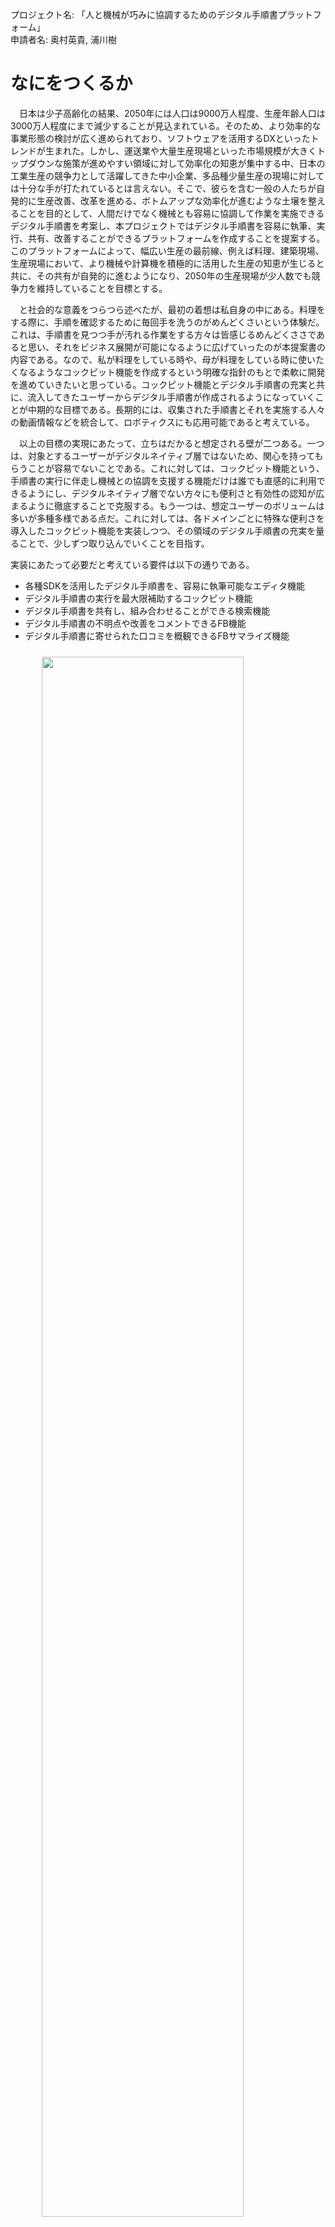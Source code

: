 <!-- 
# TODO

- [ ] 適宜ボールド体を入れて強調する
- [ ] サービスのイメージ図を入れて、読者にすぐ伝わるようにする

-->

<link rel="stylesheet" href="style.css"/>

プロジェクト名: 「人と機械が巧みに協調するためのデジタル手順書プラットフォーム」  
申請者名: 奥村英貴, 浦川樹

# なにをつくるか

<!-- > 提案の背景、目的、目標を、その分野の専門家でない人にもわかるように丁寧に記述してください。 -->

　日本は少子高齢化の結果、2050年には人口は9000万人程度、生産年齢人口は3000万人程度にまで減少することが見込まれている。そのため、より効率的な事業形態の検討が広く進められており、ソフトウェアを活用するDXといったトレンドが生まれた。しかし、運送業や大量生産現場といった市場規模が大きくトップダウンな施策が進めやすい領域に対して効率化の知恵が集中する中、日本の工業生産の競争力として活躍してきた中小企業、多品種少量生産の現場に対しては十分な手が打たれているとは言えない。そこで、彼らを含む一般の人たちが自発的に生産改善、改革を進める、ボトムアップな効率化が進むような土壌を整えることを目的として、人間だけでなく機械とも容易に協調して作業を実施できるデジタル手順書を考案し、本プロジェクトではデジタル手順書を容易に執筆、実行、共有、改善することができるプラットフォームを作成することを提案する。このプラットフォームによって、幅広い生産の最前線、例えば料理、建築現場、生産現場において、より機械や計算機を積極的に活用した生産の知恵が生じると共に、その共有が自発的に進むようになり、2050年の生産現場が少人数でも競争力を維持していることを目標とする。

　と社会的な意義をつらつら述べたが、最初の着想は私自身の中にある。料理をする際に、手順を確認するために毎回手を洗うのがめんどくさいという体験だ。これは、手順書を見つつ手が汚れる作業をする方々は皆感じるめんどくささであると思い、それをビジネス展開が可能になるように広げていったのが本提案書の内容である。なので、私が料理をしている時や、母が料理をしている時に使いたくなるようなコックピット機能を作成するという明確な指針のもとで柔軟に開発を進めていきたいと思っている。コックピット機能とデジタル手順書の充実と共に、流入してきたユーザーからデジタル手順書が作成されるようになっていくことが中期的な目標である。長期的には、収集された手順書とそれを実施する人々の動画情報などを統合して、ロボティクスにも応用可能であると考えている。

　以上の目標の実現にあたって、立ちはだかると想定される壁が二つある。一つは、対象とするユーザーがデジタルネイティブ層ではないため、関心を持ってもらうことが容易でないことである。これに対しては、コックピット機能という、手順書の実行に伴走し機械との協調を支援する機能だけは誰でも直感的に利用できるようにし、デジタルネイティブ層でない方々にも便利さと有効性の認知が広まるように徹底することで克服する。もう一つは、想定ユーザーのボリュームは多いが多種多様である点だ。これに対しては、各ドメインごとに特殊な便利さを導入したコックピット機能を実装しつつ、その領域のデジタル手順書の充実を量ることで、少しずつ取り込んでいくことを目指す。

実装にあたって必要だと考えている要件は以下の通りである。

- 各種SDKを活用したデジタル手順書を、容易に執筆可能なエディタ機能
- デジタル手順書の実行を最大限補助するコックピット機能
- デジタル手順書を共有し、組み合わせることができる検索機能
- デジタル手順書の不明点や改善をコメントできるFB機能
- デジタル手順書に寄せられた口コミを概観できるFBサマライズ機能

<img src="application1-total.png" style="display: block; margin: auto; width: 80%; padding: 10px;"/>


# どんな出し方を考えているか

<!-- > 提案したプロジェクトの世の中への出し方、問い方について記述してください。(例えば、フリーソフトとして出す、オープンソースソフトウェアとして公表する、ビジネス展開に持ち込む努力をする、など)。 -->

　Webサービスとして、基本無料で一般公開し、ユーザーを増えたら、ビジネス展開に持ち込むことを考えている。

　広報戦略としては、まずコックピット機能をある特定の領域(例えば料理)に特化して便利にしていく。その中で、狙った領域のデジタル手順書を増やしていき、SEOも頑張ることで、ネット検索からの自然な流入を作る。それがうまくいき、コックピット機能を利用する目的で、我々のプラットフォーム上でデジタル手順書が自然に増えていったら、資金を調達し、収益性の目処が立つまで支えてもらい、そこから他の領域にも手を広げていく。

　ビジネスモデルとしては二つある。一つは、デジタル手順書内で利用できる生産機器を製造している会社や特許を保有している会社が我々のプラットフォーム上でSDKを公開したり、広報のためのデジタル手順書を投稿したりすることに対して、成果報酬やサブスクリプションの形で対価をもらうというもの。製造会社は、我々のプラットフォーム上で、製造機器や特許がデジタル手順書をいかに改良するかをアピールすることで、我々のプラットフォームを窓口として顧客を獲得することができる。もう一つは、社内などで閉じたノウハウを共有したい需要は十分あり、彼らに向けてクローズドで安全なSaaSを提供することで、社員数に応じた対価をもらうというもの。Wikiのようなツールでは観測できなかったダイナミックな利活用情報を利用することができ、これによってデジタル手順書の新陳代謝が自然に促されるので、ノウハウの再発明を防ぐことができ、自発的なDXが期待できるというメリットがある。


# 斬新さの主張、期待される効果など

<!-- > 少し背伸びをしてもいいので、自由に記述してください。 -->

本プロダクトの斬新な点は以下の通り。

1. エディタ機能ではなく、コックピット機能に主眼を置いたマニュアルアプリである点
2. 生産技術を生み出す会社にとって自然な顧客導線となる点
3. 全てを自動化するのではなく、ハイブリッドにすることを強調している点
4. あらゆる人々が参画可能で、すべてが公平に比較されるOpenなコミュニティである点

それぞれについて詳細を説明する。

## エディタ機能ではなく、コックピット機能に主眼

　元来トップダウンで導入される業務改善ソフトウェアは手順作成者のUX最大化を目指しているが、むしろ活用する側のUXが最大化されるべきだと考える。そのため、手順書活用者のユースケースを網羅的に理解し、その障壁になりうる要素を徹底的に取り除く。今検討している例として、非接触のインターフェース、特にジェスチャーによる操作の導入がある。これにより、作業途中で手が良ごれてタッチ操作ができないユースケースでも手を洗わずに自然に手順書を操作できるようになる。これらの姿勢と施策によって、プラットフォーム利用者の自発的な拡大が生じ、これによって参加者全体がコミュニティの充実によって利益を得ることが期待できる。

## 生産技術を生み出す会社にとって自然な顧客導線となる

　生産技術、特に生産機器や特許技術などの開発を行う会社は自社のノウハウを外に対してアピールしてく必要があり、そのために、展示会、WEBサイト、エージェントなど様々な手段を投じている。しかし、真摯なノウハウ開発の究極的な成果は、それを利用することによって、利用しない場合に比べてどれぐらい何が改善するのか、である。これを実直にアピールできる場所、それが我々のプラットフォームである。我々のプラットフォームでは、売り出す側が自社ノウハウが効果を上げるデジタル手順書をたくさん公開することで、潜在顧客にリーチすることができる。顧客側は売り出す側のポジショントークだけでなく、実際の口コミを参照することで、他の手段と容易に比較することができる。さらに、その技術を利用したデジタル手順書がユーザー側から提案されることによって、コミュニティ全体がその技術を生かす方法を探究してくれるというメリットもある。

## 人と機械がハイブリッドに働く未来を強調している点

　我々はただのノーコードツールを作りたいわけではない。完全自動化できない領域で、人と機械が限りなく巧みに協調して、いいものを作り出す世の中になる地盤を整えたいのだ。そのために、機械と人間の良き仲介者が必要であり、我々のプラットフォームはそうなると確信している。

## すべてが公平に比較されるOpenなコミュニティである点

　Google検索やYoutube検索によって、さまざまなノウハウに容易に触れられるようになっているが、学者たちがGoogle Scholarを使うのはなぜだろう？それは、論文の検索のために比較要件とGoogle検索の序列アルゴリズムは合致しないからである。比較という作業はドメイン固有の特徴を多く備えている。我々のプラットフォームでは、全てのデジタル手順書がそのドメインにあった形でまるでkakaku.comのように比較される。そのため、活用者はお金によって歪められていない、本当の比較によって目的を達成するデジタル手順書を見つけることができる。また、その投稿はすべての人たちに開かれている！興味深いデジタル手順書は世の中にたくさんあり、ものづくりに関わる人たちの叡智に誰でも触れられる環境を用意することはインターネット文化が急速に発展したのと同じように、生産技術の急速な発展を生み出すと期待している。

# 具体的な進め方と予算

## 主に開発を行う場所

- 京都大学北の奥村英貴の自宅

## 使用する計算機環境(ハード、OS)

- MacBook, OSX


## 使用する言語、ツール

プロトタイプ実装には以下のライブラリを利用して素早く作成することを目指す。

- Backend = Python/Flask, SQL/MySQL
- Web = Typescript/React, Rust/WebAssembly
- Design = Figma
- バージョン管理 = Git
- レポジトリ管理 = Github
- デプロイ先 = AWS


## 各クリエータの作業の分担

- 奥村英貴: Web
- 浦川樹: Backend

適宜お互いの領域にとらわれず実装を進めていくつもりでもある。

## ソフトウェア開発に使う手法

- 慣れているのでGithubフロー
- 最初の基盤となるアプリができるまではウォーターフロー的に進めて、改良する段階に入ったら自ら使いながらアジャイル的に進めていく

## 開発線表

```mermaid
gantt
    dateFormat  YYYY-MM-DD

    section マイルストーン
        MITOUサポート期間	:a, 2023-6-24, 256d
        プロトタイピング	 :b0, 2023-6-24, 69d
        機能追加+テスト  :b1, after b0, 61d
		営業と改善: b2, after b1, 126d
    section 開発計画
        ドメイン設計: domain, 2023-6-24, 7d
		WEBデザイン: web-design, after domain, 10d
		簡易エディター機能: simple-editer, after web-design, 21d
		簡易メインページ機能: simple-main, after web-design, 7d
		簡易コックピット機能: simple-cockpit, after simple-main, 7d
		簡易FB機能: simple-fb, after simple-cockpit, 7d
		FBまとめ機能: simple-fb-summary, after simple-fb, 7d
		コックピットジェスチャ操作機能: simple-cockpit-gesture, after simple-fb, 7d
		簡易検索機能: simple-search, after simple-fb-summary, 7d
		テストデータでUXテスト: first-ux-test, after simple-fb-summary, 7d
		改善点を洗い出しプロトタイプ完成: fin-prototype, after first-ux-test, 17d
		バックエンド実装: backend, after fin-prototype, 14d
		各画面に詳細を導入: complete-web, after fin-prototype, 14d
		手順を追加していきテスト: main-test, after backend, 173d
		通信の繋ぎこみ: connect-to-backend, after backend, 16d
		顧客を一人見つける: find-customer, after connect-to-backend, 31d
		サンプルSDKを作成: sample-sdk, after connect-to-backend, 31d
		SEO対策: seo, after connect-to-backend, 31d
		細かいバグ取り: fix-bugs, after connect-to-backend, 31d
		法人営業: sales-to-B, after seo, 126d
		顧客を通してPDCA: pdca, after seo, 126d
```

## 開発にかかわる時間帯と時間数

二日/一週間 日中 フルタイム8時間

## 予算内訳をまとめた表

### 収入
| 名前 | 金額 | 備考 |
| :--- | :---: | ---: |
| MITOU支援金 | 2,368,000¥ | = (38週 * 2日/週 * 8h/日 * 2000¥/h) * 2人 |

### 支出
| 名前 | 金額 | 備考 |
| :--- | :---: | ---: |
| AWS利用料 | 150,000¥ |  |
| 法人営業に向かうための交通費 | 150,000¥ |  |
| SEO対策勉強代 | 50,000¥ |  |
| 合計 | 350,000¥ | |

# 提案者の腕前を証明できるもの

<!-- > 提案者がプログラミングに関してどんなスキルをもっているか、記述してください。
グループによる提案の場合は、クリエータとなるメンバー全員について記述してください。 -->

## 奥村英貴

- [Linkedin](https://www.linkedin.com/in/hideki-okum浦川樹-info/)

1. 大学入学と同時にJavaプログラミングを始める。ブロック崩しを作る
2. C#によるCADアドイン開発バイトを一年半程度行なってOOPについて学ぶ
3. C++で競技プログラミングに精進し、入水手前まで精進(https://atcoder.jp/users/hideki)
4. ruiさんのブログに触発され、CコンパイラをCで実装。プリプロセッサを実装し切るも、セルフコンパイルには失敗(https://github.com/hideki1217/selfcc)
5. Rustで準同型暗号エンジンを実装し、パフォーマンスと可読性の両立に悩む(https://github.com/hideki1217/rustTfhe)
6. CUDAでDNNアクセラレータシミュレータを高速化し、メモリ管理など低レイヤーに対する気遣いを理解(https://github.com/hideki1217/matmul_hpc)
7. 就活を機にReact/ReactNativeなどに入門し、チームでドライバー向け配送アプリ(at LINEハッカソン)や釣り動画検知ChromeExtension(at ハックツハッカソン)を実装。ビジネスの視点を学ぶ。
8. 自分が何を作りたいか考えると決意 👈今ココ

## 浦川樹

TODO

# プロジェクト遂行にあたっての特記事項

<!-- > 学業、仕事との両立や関係、環境が変わる可能性等、特殊な事情があれば記述してくださ
   い。
大学生・大学院生の場合、プロジェクト期間中に在籍する研究室がある場合は、その情報を 記述するようにしてください。 -->

## 奥村英貴

京都大学大学院情報学研究科先端数理科学専攻非線形物理学講座計算物理コース 修士課程 所属
TODO: 教授のお許しをもらっているという程にしないといけない

## 浦川樹

TODO

# 勉強、特技、生活、趣味など

<!-- > 簡潔でよいので自由に記述してください。 -->

## 奥村英貴

- 趣味
  1. ネットゲーム(主にLeague of Legend, Apex Legends)
  2. 読書(詩集以外はなんでも)。本屋カフェによくいく
- 特技
  1. パスタを茹でること
  2. 味関係の利き○○が大体できる(利き水, 利きシロップ, etc...) <- (ﾟДﾟ)ﾊｧ?
- 大学院では非線形物理学を専攻、確率統計や確率微分方程式などのモデルになじみがある
- 学部時代に機械学習まわりの数理統計に親しんでいる。学習のためC++でDNNライブラリを実装して研究で使っていた時期もある
- 友人は多くないが、知らない人と話すのは好き

## 浦川樹

TODO


# 将来のソフトウェア技術について

<!-- > 提案内容にとらわれず、自由に記述してください。 -->

## 奥村英貴

　将来のソフトウェア技術について、私はこれからもっともっとソフトウェア技術は多くの人が嗜むものとして普及していくと考えている。その現象が起こる根拠は、学習指導要領の改訂とAIの台頭である。技術科目の導入が若い世代のパソコンへの認知をまし、AIがコンピュータとの触れ合いを支援し、人々がその可能性を認識する機会を増やすと同時に習得のハードルを下げる。結果として、カレイの煮付けからおでんくらいにまで、ソフトウェア技術はぐんぐん民衆化するだろう。

　しかし、この施策によるソフトウェア産業への効果は限定的だと思う。なぜなら、ソフトウェア技術は実装力とソフトウェア的発想に分けられ、上の施策はソフトウェア的発想を育む要素が薄いと感じるからだ。日本人の実装力がアメリカ人より劣っているということは全くないと私は信じている。しかし、ハッカー文化、エレガントな課題解決への積極性の原点は明らかにアメリカにある。実装力は筋肉である。哲学にかられ筋肉を駆動する積極性、執念は脳である。両方がなければ、素晴らしいアスリートにはなれない。

　未踏事業の目的はきっとそこにあるのだが、私が思うに中途半端だ。執念を生み出すのは独創的な個人であり、それを広めるのはコミュニティである。未踏は独創的な個人を選び出し、彼らを未踏OB会に入れ、彼らが道を走り切ることを支え合う。しかし、そうした独創的な個人が信奉者を募ることを積極的に奨励してはいない。未踏事業のさらなる躍進のためには、未踏OBが人を巻き込める場所を用意することも必要であると考える。ぜひ検討していただきたい。<- (ﾟДﾟ)ﾊｧ?

　精神性に絡んで、私自身が気をつけたい点がある。それはハード的産業に対する敬意である。日本国は歴史的にハード的産業、ものづくりで財を成してきた。その中で、昨今のソフトウェア巨人の勃興から、多くの経営者がハードからソフトというような方向性を示している。しかし、ソフトウェアでは実現できない方法で、ハード的産業は競争力を生み出す。一見ローテクに見えるハード的産業技術の多くは他社が真似しようがないものだ。コンピュータは最も制御しやすい対象の一つであることを忘れてはならない。本当に難しいのは、その外にあるのである。

　最後に、私は将来的にAIによる開発支援系が充実することを期待している。人間の指示で動く限り、完璧な実装をこなすAIは登場しないだろう。その修正にはパソコンのドメインが不可欠であり、開発者の仕事が失われることはないと私は楽観的に見ている。しかし、文脈をパソコン内に集約できる領域はAIによる完全実装も可能になるだろう。UIの翻訳、改良、SEOの最適化、コードのリファクタリング、高速化、文書化、アーキテクチャの決定などだ。こうした領域でAIによる開発支援系が充実すれば、プログラマは目的達成のためのドメイン表現とビジネスロジック、そしてAIの上司をやればよくなる。こうした結果、哲学や精神性により一層集中する余裕が生まれ、独創もきっと発揮されやすくなるだろう。

## 浦川樹



